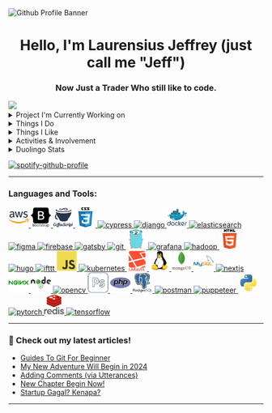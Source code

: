 <img src="https://cdn.skiddle.id/github/profile.webp" alt="Github Profile Banner">

<h1 align="center">Hello, I'm Laurensius Jeffrey (just call me "Jeff")</h1>
<h3 align="center">Now Just a Trader Who still like to code.</h3>

<img src="https://github-stats-alpha.vercel.app/api?username=arcestia&cc=000&tc=fff&ic=fff&bc=000">

<details>
<summary>Project I'm Currently Working on</summary>
<ul>
    <li>Open API for Utilized LLM Model With Laravel and FastAPI in AWS Lambda</li>
    <li>Sekoci : Multimodal Large Language Model (MLLM) Still on Closed Development</li>
</ul>
</details>

<details>
<summary>Things I Do</summary>
<ul>
    <li>💵 Trading
        <ul>
            <li>Stocks</li>
            <li>Crypto</li>
            <li>Forex</li>
            <li>Options</li>
            <li>ETFs</li>
        </ul>
    </li>
    <li>🍳 Cooking
        <ul>
            <li>Enjoys cooking and eating homemade meals</li>
        </ul>
    </li>
    <li>📚 Reading
        <ul>
            <li>Primarily focused on Geo-Politics and Geo-Economics</li>
        </ul>
    </li>
    <li>🗣️ Multilingual
        <ul>
            <li>Bahasa Indonesia (mother tongue)</li>
            <li>English</li>
            <li>Mandarin</li>
            <li>Vietnamese</li>
            <li>Bahasa Melayu</li>
            <li>Singaporean English (Singlish)</li>
            <li>French</li>
            <li>German</li>
        </ul>
    </li>
</ul>
</details>

<details>
<summary>Things I Like</summary>
<ul>
    <li>🎮 Video Games
        <ul>
            <li>Eve Online</li>
            <li>League of Legends</li>
        </ul>
    </li>
    <li>🎵 Music
        <ul>
            <li>Pop</li>
            <li>Jazz</li>
            <li>Classical</li>
            <li>Open to anything</li>
        </ul>
    </li>
    <li>🎥 Movies
        <ul>
            <li>Action</li>
            <li>Crimes</li>
            <li>Political</li>
            <li>Sci-fi</li>
            <li>Space</li>
            <li>Future</li>
            <li>Scientific</li>
        </ul>
    </li>
    <li>📷 Photography</li>
</ul>
</details>

<details>
<summary>Activities & Involvement</summary>
<ul>
    <li>Ascendio Foundation</li>
    <li>UNHCR Volunteer</li>
    <li>Human Rights Activist</li>
    <li>Greenpeace Volunteer</li>
    <li>Amnesty International</li>
</ul>
</details>


<details>
<summary>Duolingo Stats</summary>
<!--START_SECTION:duolingoStats-->
<!-- Automatically generated with https://github.com/centrumek/duolingo-readme-stats-->

| Username | Day Streak | Total XP |
|:---:|:---:|:---:|
| 👤 arcestia | 🔥 52 | ⚡ 70249 |

| Language | Level | XP |
|:---:|:---:|:---:|
| 🇪🇸 Spanish | 👑 58 | ⚡ 16953 |
| 🇻🇳 Vietnamese | 👑 112 | ⚡ 1609 |
| 🇩🇪 German | 👑 14 | ⚡ 22881 |
| 🇫🇷 French | 👑 33 | ⚡ 10750 |
| 🇺🇸 Klingon | 👑 23 | ⚡ 4710 |
| undefined High Valyrian | 👑 22 | ⚡ 3790 |
| null Esperanto | 👑 178 | ⚡ 4400 |
| 🇮🇩 Indonesian | 👑 130 | ⚡ 4810 |
| 🇨🇳 Chinese | 👑 6 | ⚡ 216 |
| 🇺🇸 English | 👑 31 | ⚡ 130 |

<!--END_SECTION:duolingoStats-->
</details>

[![spotify-github-profile](https://spotify-github-profile.vercel.app/api/view?uid=arcestia&cover_image=false&theme=default&show_offline=false&background_color=121212&interchange=false)](https://spotify-github-profile.vercel.app/api/view?uid=arcestia&redirect=true)

------

<h3 align="left">Languages and Tools:</h3>
<p align="left"> <a href="https://aws.amazon.com" target="_blank" rel="noreferrer"> <img src="https://raw.githubusercontent.com/devicons/devicon/master/icons/amazonwebservices/amazonwebservices-original-wordmark.svg" alt="aws" width="40" height="40"/> </a> <a href="https://getbootstrap.com" target="_blank" rel="noreferrer"> <img src="https://raw.githubusercontent.com/devicons/devicon/master/icons/bootstrap/bootstrap-plain-wordmark.svg" alt="bootstrap" width="40" height="40"/> </a> <a href="https://offeescript.org" target="_blank" rel="noreferrer"> <img src="https://raw.githubusercontent.com/devicons/devicon/master/icons/coffeescript/coffeescript-original-wordmark.svg" alt="coffeescript" width="40" height="40"/> </a> <a href="https://www.w3schools.com/css/" target="_blank" rel="noreferrer"> <img src="https://raw.githubusercontent.com/devicons/devicon/master/icons/css3/css3-original-wordmark.svg" alt="css3" width="40" height="40"/> </a> <a href="https://www.cypress.io" target="_blank" rel="noreferrer"> <img src="https://raw.githubusercontent.com/simple-icons/simple-icons/6e46ec1fc23b60c8fd0d2f2ff46db82e16dbd75f/icons/cypress.svg" alt="cypress" width="40" height="40"/> </a> <a href="https://www.djangoproject.com/" target="_blank" rel="noreferrer"> <img src="https://cdn.worldvectorlogo.com/logos/django.svg" alt="django" width="40" height="40"/> </a> <a href="https://www.docker.com/" target="_blank" rel="noreferrer"> <img src="https://raw.githubusercontent.com/devicons/devicon/master/icons/docker/docker-original-wordmark.svg" alt="docker" width="40" height="40"/> </a> <a href="https://www.elastic.co" target="_blank" rel="noreferrer"> <img src="https://www.vectorlogo.zone/logos/elastic/elastic-icon.svg" alt="elasticsearch" width="40" height="40"/> </a> <a href="https://www.figma.com/" target="_blank" rel="noreferrer"> <img src="https://www.vectorlogo.zone/logos/figma/figma-icon.svg" alt="figma" width="40" height="40"/> </a> <a href="https://firebase.google.com/" target="_blank" rel="noreferrer"> <img src="https://www.vectorlogo.zone/logos/firebase/firebase-icon.svg" alt="firebase" width="40" height="40"/> </a> <a href="https://www.gatsbyjs.com/" target="_blank" rel="noreferrer"> <img src="https://www.vectorlogo.zone/logos/gatsbyjs/gatsbyjs-icon.svg" alt="gatsby" width="40" height="40"/> </a> <a href="https://git-scm.com/" target="_blank" rel="noreferrer"> <img src="https://www.vectorlogo.zone/logos/git-scm/git-scm-icon.svg" alt="git" width="40" height="40"/> </a> <a href="https://golang.org" target="_blank" rel="noreferrer"> <img src="https://raw.githubusercontent.com/devicons/devicon/master/icons/go/go-original.svg" alt="go" width="40" height="40"/> </a> <a href="https://grafana.com" target="_blank" rel="noreferrer"> <img src="https://www.vectorlogo.zone/logos/grafana/grafana-icon.svg" alt="grafana" width="40" height="40"/> </a> <a href="https://hadoop.apache.org/" target="_blank" rel="noreferrer"> <img src="https://www.vectorlogo.zone/logos/apache_hadoop/apache_hadoop-icon.svg" alt="hadoop" width="40" height="40"/> </a> <a href="https://www.w3.org/html/" target="_blank" rel="noreferrer"> <img src="https://raw.githubusercontent.com/devicons/devicon/master/icons/html5/html5-original-wordmark.svg" alt="html5" width="40" height="40"/> </a> <a href="https://gohugo.io/" target="_blank" rel="noreferrer"> <img src="https://api.iconify.design/logos-hugo.svg" alt="hugo" width="40" height="40"/> </a> <a href="https://ifttt.com/" target="_blank" rel="noreferrer"> <img src="https://www.vectorlogo.zone/logos/ifttt/ifttt-ar21.svg" alt="ifttt" width="40" height="40"/> </a> <a href="https://developer.mozilla.org/en-US/docs/Web/JavaScript" target="_blank" rel="noreferrer"> <img src="https://raw.githubusercontent.com/devicons/devicon/master/icons/javascript/javascript-original.svg" alt="javascript" width="40" height="40"/> </a> <a href="https://kubernetes.io" target="_blank" rel="noreferrer"> <img src="https://www.vectorlogo.zone/logos/kubernetes/kubernetes-icon.svg" alt="kubernetes" width="40" height="40"/> </a> <a href="https://laravel.com/" target="_blank" rel="noreferrer"> <img src="https://raw.githubusercontent.com/devicons/devicon/master/icons/laravel/laravel-plain-wordmark.svg" alt="laravel" width="40" height="40"/> </a> <a href="https://www.linux.org/" target="_blank" rel="noreferrer"> <img src="https://raw.githubusercontent.com/devicons/devicon/master/icons/linux/linux-original.svg" alt="linux" width="40" height="40"/> </a> <a href="https://www.mongodb.com/" target="_blank" rel="noreferrer"> <img src="https://raw.githubusercontent.com/devicons/devicon/master/icons/mongodb/mongodb-original-wordmark.svg" alt="mongodb" width="40" height="40"/> </a> <a href="https://www.mysql.com/" target="_blank" rel="noreferrer"> <img src="https://raw.githubusercontent.com/devicons/devicon/master/icons/mysql/mysql-original-wordmark.svg" alt="mysql" width="40" height="40"/> </a> <a href="https://nextjs.org/" target="_blank" rel="noreferrer"> <img src="https://cdn.worldvectorlogo.com/logos/nextjs-2.svg" alt="nextjs" width="40" height="40"/> </a> <a href="https://www.nginx.com" target="_blank" rel="noreferrer"> <img src="https://raw.githubusercontent.com/devicons/devicon/master/icons/nginx/nginx-original.svg" alt="nginx" width="40" height="40"/> </a> <a href="https://nodejs.org" target="_blank" rel="noreferrer"> <img src="https://raw.githubusercontent.com/devicons/devicon/master/icons/nodejs/nodejs-original-wordmark.svg" alt="nodejs" width="40" height="40"/> </a> <a href="https://opencv.org/" target="_blank" rel="noreferrer"> <img src="https://www.vectorlogo.zone/logos/opencv/opencv-icon.svg" alt="opencv" width="40" height="40"/> </a> <a href="https://www.photoshop.com/en" target="_blank" rel="noreferrer"> <img src="https://raw.githubusercontent.com/devicons/devicon/master/icons/photoshop/photoshop-line.svg" alt="photoshop" width="40" height="40"/> </a> <a href="https://www.php.net" target="_blank" rel="noreferrer"> <img src="https://raw.githubusercontent.com/devicons/devicon/master/icons/php/php-original.svg" alt="php" width="40" height="40"/> </a> <a href="https://www.postgresql.org" target="_blank" rel="noreferrer"> <img src="https://raw.githubusercontent.com/devicons/devicon/master/icons/postgresql/postgresql-original-wordmark.svg" alt="postgresql" width="40" height="40"/> </a> <a href="https://postman.com" target="_blank" rel="noreferrer"> <img src="https://www.vectorlogo.zone/logos/getpostman/getpostman-icon.svg" alt="postman" width="40" height="40"/> </a> <a href="https://github.com/puppeteer/puppeteer" target="_blank" rel="noreferrer"> <img src="https://www.vectorlogo.zone/logos/pptrdev/pptrdev-official.svg" alt="puppeteer" width="40" height="40"/> </a> <a href="https://www.python.org" target="_blank" rel="noreferrer"> <img src="https://raw.githubusercontent.com/devicons/devicon/master/icons/python/python-original.svg" alt="python" width="40" height="40"/> </a> <a href="https://pytorch.org/" target="_blank" rel="noreferrer"> <img src="https://www.vectorlogo.zone/logos/pytorch/pytorch-icon.svg" alt="pytorch" width="40" height="40"/> </a> <a href="https://redis.io" target="_blank" rel="noreferrer"> <img src="https://raw.githubusercontent.com/devicons/devicon/master/icons/redis/redis-original-wordmark.svg" alt="redis" width="40" height="40"/> </a> <a href="https://www.tensorflow.org" target="_blank" rel="noreferrer"> <img src="https://www.vectorlogo.zone/logos/tensorflow/tensorflow-icon.svg" alt="tensorflow" width="40" height="40"/> </a> </p>

------

### 📝 Check out my latest articles!
<!-- BLOG-POST-LIST:START -->
- [Guides To Git For Beginner](/notes/Guides-To-Git-For-Beginner)
- [My New Adventure Will Begin in 2024](/notes/My-New-Adventure-Will-Begin-in-2024)
- [Adding Comments &lpar;via Utterances&rpar;](/notes/Adding-comments-via-utterances)
- [New Chapter Begin Now!](/notes/new-chapter-begin-now)
- [Startup Gagal? Kenapa?](/notes/Startup-gagal-lagi)
<!-- BLOG-POST-LIST:END -->

------
